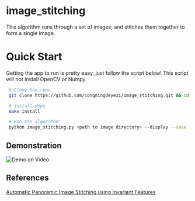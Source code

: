 # image_stitching
This algorithm runs through  a set of images, and stitches them together to form a single image.
# Quick Start
Getting the app to run is pretty easy, just follow the script below! This script will not install OpenCV or Numpy

```bash
 # Clone the repo
 git clone https://github.com/congmingdeyezi/image_stitching.git && cd image_stitching

 # install deps
 make install

 # Run the algorithm!
 python image_stitching.py <path to image directory> --display --save
```

## Demonstration
![Demo on Video](https://github.com/congmingdeyezi/image_stitching/blob/main/demo/after.png "Demonstration")

## References
[Automatic Panoramic Image Stitching using Invariant Features](https://www.cs.bath.ac.uk/brown/papers/ijcv2007.pdf)
